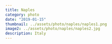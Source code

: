 ```yaml
---
title: Naples
category: photo
date: "2019-01-15"
thumbnail: ../assets/photo/naples/naples1.png
image2: ../assets/photo/naples/naples2.jpg
description: Italy
---
```

